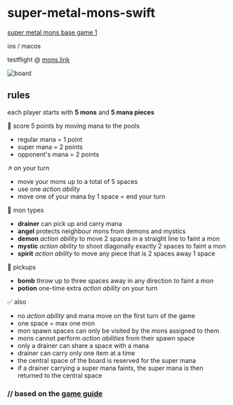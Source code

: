 # super-metal-mons-swift
[super metal mons base game 1](https://x.com/supermetalx/status/1637955176035241984)

ios / macos

testflight @ [mons.link](https://mons.link)

![board](https://github.com/grachyov/super-metal-mons-swift/assets/7680193/ca624920-6d5d-4335-b20d-35073cc42bdc)

## rules

each player starts with **5 mons** and **5 mana pieces**


🎯 score 5 points by moving mana to the pools
* regular mana = 1 point
* super mana = 2 points
* opponent's mana = 2 points


↗️ on your turn
* move your mons up to a total of 5 spaces
* use one _action ability_
* move one of your mana by 1 space = end your turn


🪺 mon types
* **drainer** can pick up and carry mana
* **angel** protects neighbour mons from demons and mystics
* **demon** _action ability_ to move 2 spaces in a straight line to faint a mon
* **mystic** _action ability_ to shoot diagonally exactly 2 spaces to faint a mon
* **spirit** _action ability_ to move any piece that is 2 spaces away 1 space


🤚 pickups
* **bomb** throw up to three spaces away in any direction to faint a mon
* **potion** one-time extra _action ability_ on your turn


✅ also
* no _action ability_ and mana move on the first turn of the game
* one space = max one mon
* mon spawn spaces can only be visited by the mons assigned to them
* mons cannot perform _action abilities_ from their spawn space
* only a drainer can share a space with a mana
* drainer can carry only one item at a time
* the central space of the board is reserved for the super mana
* if a drainer carrying a super mana faints, the super mana is then returned to the central space


### // based on the [game guide](https://supermetalmons.notion.site/supermetalmons/Super-Metal-Mons-game-guide-479a3aa53c14462487a486201d927383)
